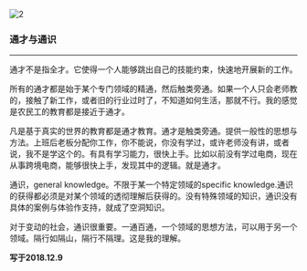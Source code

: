 ![2](https://gitee.com/pyshi3/pyshi3_library/raw/master/2018-zhou-piano/%E9%80%9A%E6%89%8D.jpg)

### 通才与通识
---

通才不是指全才。它使得一个人能够跳出自己的技能约束，快速地开展新的工作。

所有的通才都是始于某个专门领域的精通，然后触类旁通。如果一个人只会老师教的，接触了新工作，或者旧的行业过时了，不知道如何生活，那就不行。我的感觉是农民工的教育都是接近于通才。

凡是基于真实的世界的教育都是通才教育。通才是触类旁通。提供一般性的思想与方法。上班后老板分配你工作，你不能说，你没有学过，或许老师没有讲，或者说，我不是学这个的。有具有学习能力，很快上手。比如以前没有学过电商，现在从事跨境电商，能够很快上手，发现其中的逻辑。就是通才。

通识，general knowledge。不限于某一个特定领域的specific knowledge.通识的获得都必须是对某个领域的透彻理解后获得的。没有特殊领域的知识，通识没有具体的案例与体验作支持，就成了空洞知识。

对于变动的社会，通识很重要。一通百通，一个领域的思想方法，可以用于另一个领域。隔行如隔山，隔行不隔理。这是我的理解。

**写于2018.12.9**
